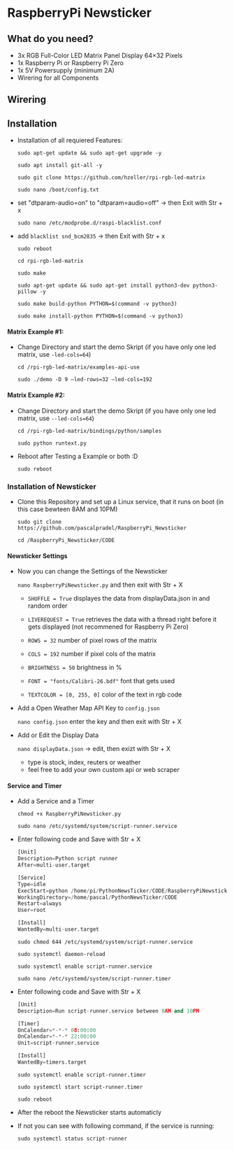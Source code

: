 # RaspberryPi Newsticker

## What do you need?
- 3x RGB Full-Color LED Matrix Panel Display 64×32 Pixels
- 1x Raspberry Pi or Raspberry Pi Zero
- 1x 5V Powersupply (minimum 2A) 
- Wirering for all Components

## Wirering

## Installation

- Installation of all requiered Features:
  
    `sudo apt-get update && sudo apt-get upgrade -y`

    `sudo apt install git-all -y`

    `sudo git clone https://github.com/hzeller/rpi-rgb-led-matrix`

    `sudo nano /boot/config.txt`

- set "dtparam-audio=on" to "dtparam=audio=off" -> then Exit with Str + x

    `sudo nano /etc/modprobe.d/raspi-blacklist.conf`

- add `blacklist snd_bcm2835` -> then Exit with Str + x

    `sudo reboot`

    `cd rpi-rgb-led-matrix`

    `sudo make`

    `sudo apt-get update && sudo apt-get install python3-dev python3-pillow -y`

    `sudo make build-python PYTHON=$(command -v python3)`

    `sudo make install-python PYTHON=$(command -v python3)`

#### Matrix Example #1:

- Change Directory and start the demo Skript (if you have only one led matrix, use `-led-cols=64`)

    `cd /rpi-rgb-led-matrix/examples-api-use`

    `sudo ./demo -D 9 –led-rows=32 –led-cols=192`

#### Matrix Example #2:

- Change Directory and start the demo Skript (if you have only one led matrix, use `--led-cols=64`)

    `cd /rpi-rgb-led-matrix/bindings/python/samples`

    `sudo python runtext.py`

- Reboot after Testing a Example or both :D
  
    `sudo reboot`

### Installation of Newsticker

- Clone this Repository and set up a Linux service, that it runs on boot (in this case bewteen 8AM and 10PM)

    `sudo git clone https://github.com/pascalpradel/RaspberryPi_Newsticker`

    `cd /RaspberryPi_Newsticker/CODE`

#### Newsticker Settings

- Now you can change the Settings of the Newsticker

    `nano RaspberryPiNewsticker.py` and then exit with Str + X

    - `SHUFFLE = True` displayes the data from displayData.json in and random order

    - `LIVEREQUEST = True` retrieves the data with a thread right before it gets displayed (not recommened for Raspberry Pi Zero)

    - `ROWS = 32` number of pixel rows of the matrix

    - `COLS = 192` number if pixel cols of the matrix
  
    - `BRIGHTNESS = 50` brightness in %
  
    - `FONT = "fonts/Calibri-26.bdf"` font that gets used
  
    - `TEXTCOLOR = [0, 255, 0]` color of the text in rgb code

- Add a Open Weather Map API Key to `config.json`

    `nano config.json` enter the key and then exit with Str + X

- Add or Edit the Display Data

    `nano displayData.json` -> edit, then exizt with Str + X

    - type is stock, index, reuters or weather
    - feel free to add your own custom api or web scraper

#### Service and Timer

- Add a Service and a Timer

    `chmod +x RaspberryPiNewsticker.py`

    `sudo nano /etc/systemd/system/script-runner.service`

- Enter following code and Save with Str + X

    ```python
    [Unit]
    Description=Python script runner
    After=multi-user.target

    [Service]
    Type=idle
    ExecStart=python /home/pi/PythonNewsTicker/CODE/RaspberryPiNewsticker.py
    WorkingDirectory=/home/pascal/PythonNewsTicker/CODE
    Restart=always
    User=root

    [Install]
    WantedBy=multi-user.target
    ```

    `sudo chmod 644 /etc/systemd/system/script-runner.service`

    `sudo systemctl daemon-reload`

    `sudo systemctl enable script-runner.service`

    `sudo nano /etc/systemd/system/script-runner.timer`

- Enter following code and Save with Str + X
  
    ```python
    [Unit]
    Description=Run script-runner.service between 8AM and 10PM

    [Timer]
    OnCalendar=*-*-* 08:00:00
    OnCalendar=*-*-* 22:00:00
    Unit=script-runner.service

    [Install]
    WantedBy=timers.target
    ```

    `sudo systemctl enable script-runner.timer`

    `sudo systemctl start script-runner.timer`

    `sudo reboot`

- After the reboot the Newsticker starts automaticly 

- If not you can see with following command, if the service is running:

    `sudo systemctl status script-runner`